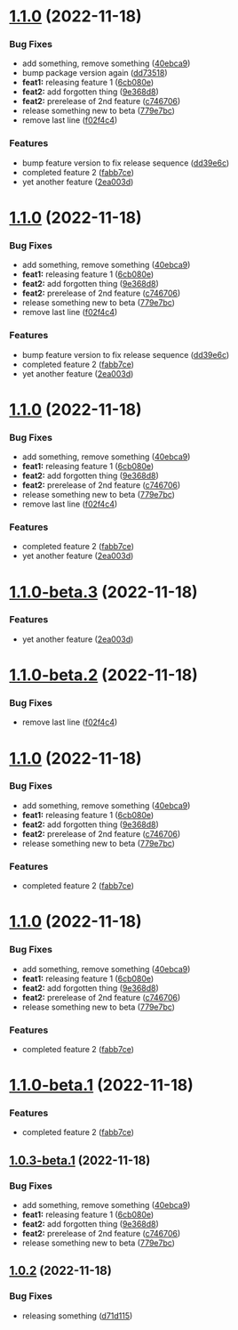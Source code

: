 # [1.1.0](https://github.com/marius321967/semantic-release-sample/compare/v1.0.2...v1.1.0) (2022-11-18)


### Bug Fixes

* add something, remove something ([40ebca9](https://github.com/marius321967/semantic-release-sample/commit/40ebca917c8812773eb0a41dd4f6af7fb2561ed7))
* bump package version again ([dd73518](https://github.com/marius321967/semantic-release-sample/commit/dd73518669c42bb378e7c86364a4970566610643))
* **feat1:** releasing feature 1 ([6cb080e](https://github.com/marius321967/semantic-release-sample/commit/6cb080e6d9cf85565c42706772b19e105dc7422d))
* **feat2:** add forgotten thing ([9e368d8](https://github.com/marius321967/semantic-release-sample/commit/9e368d881d4d03d03a1a94f49a9e780acfb0dec7))
* **feat2:** prerelease of 2nd feature ([c746706](https://github.com/marius321967/semantic-release-sample/commit/c7467068c6224cf8ec1a185e0a158883403f8987))
* release something new to beta ([779e7bc](https://github.com/marius321967/semantic-release-sample/commit/779e7bcadbfe66d5426fb46db3fd78d65bc6af6a))
* remove last line ([f02f4c4](https://github.com/marius321967/semantic-release-sample/commit/f02f4c4468ba0a7816522dc49a087a955591e412))


### Features

* bump feature version to fix release sequence ([dd39e6c](https://github.com/marius321967/semantic-release-sample/commit/dd39e6c0a0cc6398bf235c6f05ea22c9d30adbc8))
* completed feature 2 ([fabb7ce](https://github.com/marius321967/semantic-release-sample/commit/fabb7cec7cee8771f0d4a47bd3d5964f917fad4a))
* yet another feature ([2ea003d](https://github.com/marius321967/semantic-release-sample/commit/2ea003decaf1468f25bbab1edb27dd192e8f1479))

# [1.1.0](https://github.com/marius321967/semantic-release-sample/compare/v1.0.2...v1.1.0) (2022-11-18)


### Bug Fixes

* add something, remove something ([40ebca9](https://github.com/marius321967/semantic-release-sample/commit/40ebca917c8812773eb0a41dd4f6af7fb2561ed7))
* **feat1:** releasing feature 1 ([6cb080e](https://github.com/marius321967/semantic-release-sample/commit/6cb080e6d9cf85565c42706772b19e105dc7422d))
* **feat2:** add forgotten thing ([9e368d8](https://github.com/marius321967/semantic-release-sample/commit/9e368d881d4d03d03a1a94f49a9e780acfb0dec7))
* **feat2:** prerelease of 2nd feature ([c746706](https://github.com/marius321967/semantic-release-sample/commit/c7467068c6224cf8ec1a185e0a158883403f8987))
* release something new to beta ([779e7bc](https://github.com/marius321967/semantic-release-sample/commit/779e7bcadbfe66d5426fb46db3fd78d65bc6af6a))
* remove last line ([f02f4c4](https://github.com/marius321967/semantic-release-sample/commit/f02f4c4468ba0a7816522dc49a087a955591e412))


### Features

* bump feature version to fix release sequence ([dd39e6c](https://github.com/marius321967/semantic-release-sample/commit/dd39e6c0a0cc6398bf235c6f05ea22c9d30adbc8))
* completed feature 2 ([fabb7ce](https://github.com/marius321967/semantic-release-sample/commit/fabb7cec7cee8771f0d4a47bd3d5964f917fad4a))
* yet another feature ([2ea003d](https://github.com/marius321967/semantic-release-sample/commit/2ea003decaf1468f25bbab1edb27dd192e8f1479))

# [1.1.0](https://github.com/marius321967/semantic-release-sample/compare/v1.0.2...v1.1.0) (2022-11-18)


### Bug Fixes

* add something, remove something ([40ebca9](https://github.com/marius321967/semantic-release-sample/commit/40ebca917c8812773eb0a41dd4f6af7fb2561ed7))
* **feat1:** releasing feature 1 ([6cb080e](https://github.com/marius321967/semantic-release-sample/commit/6cb080e6d9cf85565c42706772b19e105dc7422d))
* **feat2:** add forgotten thing ([9e368d8](https://github.com/marius321967/semantic-release-sample/commit/9e368d881d4d03d03a1a94f49a9e780acfb0dec7))
* **feat2:** prerelease of 2nd feature ([c746706](https://github.com/marius321967/semantic-release-sample/commit/c7467068c6224cf8ec1a185e0a158883403f8987))
* release something new to beta ([779e7bc](https://github.com/marius321967/semantic-release-sample/commit/779e7bcadbfe66d5426fb46db3fd78d65bc6af6a))
* remove last line ([f02f4c4](https://github.com/marius321967/semantic-release-sample/commit/f02f4c4468ba0a7816522dc49a087a955591e412))


### Features

* completed feature 2 ([fabb7ce](https://github.com/marius321967/semantic-release-sample/commit/fabb7cec7cee8771f0d4a47bd3d5964f917fad4a))
* yet another feature ([2ea003d](https://github.com/marius321967/semantic-release-sample/commit/2ea003decaf1468f25bbab1edb27dd192e8f1479))

# [1.1.0-beta.3](https://github.com/marius321967/semantic-release-sample/compare/v1.1.0-beta.2...v1.1.0-beta.3) (2022-11-18)


### Features

* yet another feature ([2ea003d](https://github.com/marius321967/semantic-release-sample/commit/2ea003decaf1468f25bbab1edb27dd192e8f1479))

# [1.1.0-beta.2](https://github.com/marius321967/semantic-release-sample/compare/v1.1.0-beta.1...v1.1.0-beta.2) (2022-11-18)


### Bug Fixes

* remove last line ([f02f4c4](https://github.com/marius321967/semantic-release-sample/commit/f02f4c4468ba0a7816522dc49a087a955591e412))

# [1.1.0](https://github.com/marius321967/semantic-release-sample/compare/v1.0.2...v1.1.0) (2022-11-18)


### Bug Fixes

* add something, remove something ([40ebca9](https://github.com/marius321967/semantic-release-sample/commit/40ebca917c8812773eb0a41dd4f6af7fb2561ed7))
* **feat1:** releasing feature 1 ([6cb080e](https://github.com/marius321967/semantic-release-sample/commit/6cb080e6d9cf85565c42706772b19e105dc7422d))
* **feat2:** add forgotten thing ([9e368d8](https://github.com/marius321967/semantic-release-sample/commit/9e368d881d4d03d03a1a94f49a9e780acfb0dec7))
* **feat2:** prerelease of 2nd feature ([c746706](https://github.com/marius321967/semantic-release-sample/commit/c7467068c6224cf8ec1a185e0a158883403f8987))
* release something new to beta ([779e7bc](https://github.com/marius321967/semantic-release-sample/commit/779e7bcadbfe66d5426fb46db3fd78d65bc6af6a))


### Features

* completed feature 2 ([fabb7ce](https://github.com/marius321967/semantic-release-sample/commit/fabb7cec7cee8771f0d4a47bd3d5964f917fad4a))

# [1.1.0](https://github.com/marius321967/semantic-release-sample/compare/v1.0.2...v1.1.0) (2022-11-18)


### Bug Fixes

* add something, remove something ([40ebca9](https://github.com/marius321967/semantic-release-sample/commit/40ebca917c8812773eb0a41dd4f6af7fb2561ed7))
* **feat1:** releasing feature 1 ([6cb080e](https://github.com/marius321967/semantic-release-sample/commit/6cb080e6d9cf85565c42706772b19e105dc7422d))
* **feat2:** add forgotten thing ([9e368d8](https://github.com/marius321967/semantic-release-sample/commit/9e368d881d4d03d03a1a94f49a9e780acfb0dec7))
* **feat2:** prerelease of 2nd feature ([c746706](https://github.com/marius321967/semantic-release-sample/commit/c7467068c6224cf8ec1a185e0a158883403f8987))
* release something new to beta ([779e7bc](https://github.com/marius321967/semantic-release-sample/commit/779e7bcadbfe66d5426fb46db3fd78d65bc6af6a))


### Features

* completed feature 2 ([fabb7ce](https://github.com/marius321967/semantic-release-sample/commit/fabb7cec7cee8771f0d4a47bd3d5964f917fad4a))

# [1.1.0-beta.1](https://github.com/marius321967/semantic-release-sample/compare/v1.0.3-beta.1...v1.1.0-beta.1) (2022-11-18)


### Features

* completed feature 2 ([fabb7ce](https://github.com/marius321967/semantic-release-sample/commit/fabb7cec7cee8771f0d4a47bd3d5964f917fad4a))

## [1.0.3-beta.1](https://github.com/marius321967/semantic-release-sample/compare/v1.0.2...v1.0.3-beta.1) (2022-11-18)


### Bug Fixes

* add something, remove something ([40ebca9](https://github.com/marius321967/semantic-release-sample/commit/40ebca917c8812773eb0a41dd4f6af7fb2561ed7))
* **feat1:** releasing feature 1 ([6cb080e](https://github.com/marius321967/semantic-release-sample/commit/6cb080e6d9cf85565c42706772b19e105dc7422d))
* **feat2:** add forgotten thing ([9e368d8](https://github.com/marius321967/semantic-release-sample/commit/9e368d881d4d03d03a1a94f49a9e780acfb0dec7))
* **feat2:** prerelease of 2nd feature ([c746706](https://github.com/marius321967/semantic-release-sample/commit/c7467068c6224cf8ec1a185e0a158883403f8987))
* release something new to beta ([779e7bc](https://github.com/marius321967/semantic-release-sample/commit/779e7bcadbfe66d5426fb46db3fd78d65bc6af6a))

## [1.0.2](https://github.com/marius321967/semantic-release-sample/compare/v1.0.1...v1.0.2) (2022-11-18)


### Bug Fixes

* releasing something ([d71d115](https://github.com/marius321967/semantic-release-sample/commit/d71d1154eb63e0ec44c5be7e191dd0dbb317fd71))
